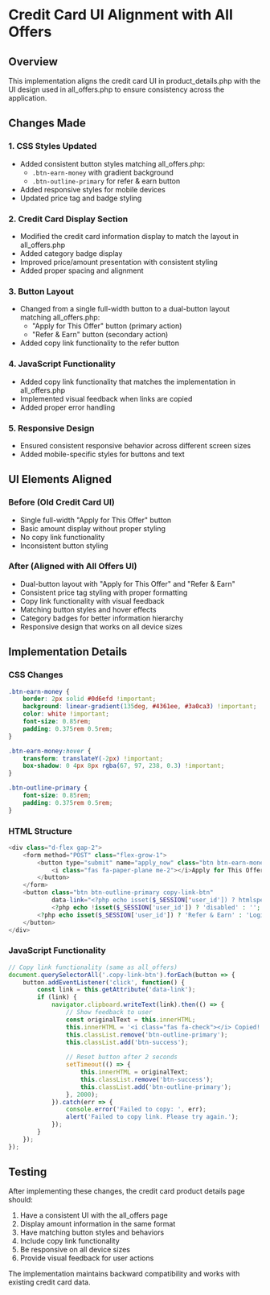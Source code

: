 # Credit Card UI Alignment with All Offers

## Overview
This implementation aligns the credit card UI in product_details.php with the UI design used in all_offers.php to ensure consistency across the application.

## Changes Made

### 1. CSS Styles Updated
- Added consistent button styles matching all_offers.php:
  - `.btn-earn-money` with gradient background
  - `.btn-outline-primary` for refer & earn button
- Added responsive styles for mobile devices
- Updated price tag and badge styling

### 2. Credit Card Display Section
- Modified the credit card information display to match the layout in all_offers.php
- Added category badge display
- Improved price/amount presentation with consistent styling
- Added proper spacing and alignment

### 3. Button Layout
- Changed from a single full-width button to a dual-button layout matching all_offers.php:
  - "Apply for This Offer" button (primary action)
  - "Refer & Earn" button (secondary action)
- Added copy link functionality to the refer button

### 4. JavaScript Functionality
- Added copy link functionality that matches the implementation in all_offers.php
- Implemented visual feedback when links are copied
- Added proper error handling

### 5. Responsive Design
- Ensured consistent responsive behavior across different screen sizes
- Added mobile-specific styles for buttons and text

## UI Elements Aligned

### Before (Old Credit Card UI)
- Single full-width "Apply for This Offer" button
- Basic amount display without proper styling
- No copy link functionality
- Inconsistent button styling

### After (Aligned with All Offers UI)
- Dual-button layout with "Apply for This Offer" and "Refer & Earn"
- Consistent price tag styling with proper formatting
- Copy link functionality with visual feedback
- Matching button styles and hover effects
- Category badges for better information hierarchy
- Responsive design that works on all device sizes

## Implementation Details

### CSS Changes
```css
.btn-earn-money {
    border: 2px solid #0d6efd !important;
    background: linear-gradient(135deg, #4361ee, #3a0ca3) !important;
    color: white !important;
    font-size: 0.85rem;
    padding: 0.375rem 0.5rem;
}

.btn-earn-money:hover {
    transform: translateY(-2px) !important;
    box-shadow: 0 4px 8px rgba(67, 97, 238, 0.3) !important;
}

.btn-outline-primary {
    font-size: 0.85rem;
    padding: 0.375rem 0.5rem;
}
```

### HTML Structure
```php
<div class="d-flex gap-2">
    <form method="POST" class="flex-grow-1">
        <button type="submit" name="apply_now" class="btn btn-earn-money w-100">
            <i class="fas fa-paper-plane me-2"></i>Apply for This Offer
        </button>
    </form>
    <button class="btn btn-outline-primary copy-link-btn"
            data-link="<?php echo isset($_SESSION['user_id']) ? htmlspecialchars($item['redirect_url'] . $_SESSION['user_id']) : ''; ?>"
            <?php echo !isset($_SESSION['user_id']) ? 'disabled' : ''; ?>>
        <?php echo isset($_SESSION['user_id']) ? 'Refer & Earn' : 'Login to Copy'; ?>
    </button>
</div>
```

### JavaScript Functionality
```javascript
// Copy link functionality (same as all_offers)
document.querySelectorAll('.copy-link-btn').forEach(button => {
    button.addEventListener('click', function() {
        const link = this.getAttribute('data-link');
        if (link) {
            navigator.clipboard.writeText(link).then(() => {
                // Show feedback to user
                const originalText = this.innerHTML;
                this.innerHTML = '<i class="fas fa-check"></i> Copied!';
                this.classList.remove('btn-outline-primary');
                this.classList.add('btn-success');
                
                // Reset button after 2 seconds
                setTimeout(() => {
                    this.innerHTML = originalText;
                    this.classList.remove('btn-success');
                    this.classList.add('btn-outline-primary');
                }, 2000);
            }).catch(err => {
                console.error('Failed to copy: ', err);
                alert('Failed to copy link. Please try again.');
            });
        }
    });
});
```

## Testing

After implementing these changes, the credit card product details page should:
1. Have a consistent UI with the all_offers page
2. Display amount information in the same format
3. Have matching button styles and behaviors
4. Include copy link functionality
5. Be responsive on all device sizes
6. Provide visual feedback for user actions

The implementation maintains backward compatibility and works with existing credit card data.